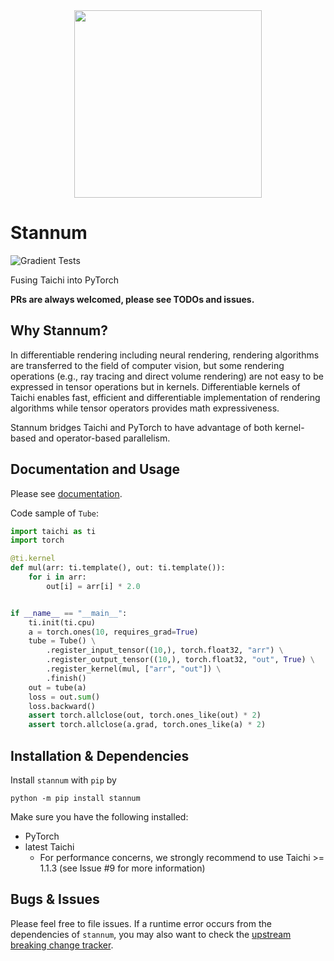 
<div align="center">
  <img width="300px" src="https://github.com/ifsheldon/stannum/raw/main/logo.PNG"/>
</div>


# Stannum

![Gradient Tests](https://github.com/ifsheldon/stannum/actions/workflows/run_tests.yaml/badge.svg)

Fusing Taichi into PyTorch

**PRs are always welcomed, please see TODOs and issues.**

## Why Stannum?

In differentiable rendering including neural rendering, rendering algorithms are transferred to the field of computer vision, but some rendering operations (e.g., ray tracing and direct volume rendering) are not easy to be expressed in tensor operations but in kernels. Differentiable kernels of Taichi enables fast, efficient and differentiable implementation of rendering algorithms while tensor operators provides math expressiveness. 

Stannum bridges Taichi and PyTorch to have advantage of both kernel-based and operator-based parallelism.

## Documentation and Usage

Please see [documentation](https://fengliang.io/stannum/).

Code sample of `Tube`:

```python
import taichi as ti
import torch

@ti.kernel
def mul(arr: ti.template(), out: ti.template()):
    for i in arr:
        out[i] = arr[i] * 2.0


if __name__ == "__main__":
    ti.init(ti.cpu)
    a = torch.ones(10, requires_grad=True)
    tube = Tube() \
        .register_input_tensor((10,), torch.float32, "arr") \
        .register_output_tensor((10,), torch.float32, "out", True) \
        .register_kernel(mul, ["arr", "out"]) \
        .finish()
    out = tube(a)
    loss = out.sum()
    loss.backward()
    assert torch.allclose(out, torch.ones_like(out) * 2)
    assert torch.allclose(a.grad, torch.ones_like(a) * 2)
```



## Installation & Dependencies

Install `stannum` with `pip` by

`python -m pip install stannum`

Make sure you have the following installed:

* PyTorch
* latest Taichi
    * For performance concerns, we strongly recommend to use Taichi >= 1.1.3 (see Issue #9 for more information)

## Bugs & Issues

Please feel free to file issues. If a runtime error occurs from the dependencies of `stannum`, you may also want to check the [upstream breaking change tracker](https://github.com/ifsheldon/stannum/issues/11).
